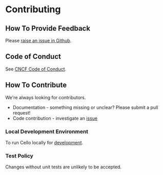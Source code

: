 # Contributing

## How To Provide Feedback

Please [raise an issue in Github](https://github.com/cello-proj/cello/issues).

## Code of Conduct

See [CNCF Code of Conduct](https://github.com/cncf/foundation/blob/master/code-of-conduct.md).

## How To Contribute

We're always looking for contributors.

- Documentation - something missing or unclear? Please submit a pull request!
- Code contribution - investigate an [issue](https://github.com/cello-proj/cello/issues)

### Local Development Environment

To run Cello locally for [development](development-env.md).

### Test Policy

Changes without unit tests are unlikely to be accepted.
